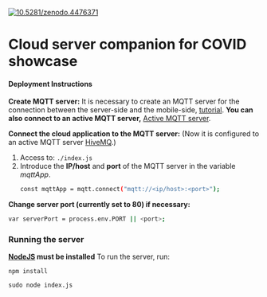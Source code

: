 [![10.5281/zenodo.4476371](https://img.shields.io/badge/DOI-10.5281%2Fzenodo.4476371-blue.svg)](https://zenodo.org/record/4476371)

# Cloud server companion for COVID showcase
#### Deployment Instructions


**Create MQTT server:** It is necessary to create an MQTT server for the connection between the server-side and the mobile-side, [tutorial](https://www.vultr.com/docs/how-to-install-mosquitto-mqtt-broker-server-on-ubuntu-16-04). **You can also connect to an active MQTT server,** [Active MQTT server](https://www.hivemq.com/public-mqtt-broker/).

**Connect the cloud application to the MQTT server:** (Now it is configured to an active MQTT server [HiveMQ](https://www.hivemq.com/public-mqtt-broker/).)
1. Access to:
`./index.js`
2. Introduce the **IP/host** and **port** of the MQTT server in the variable *mqttApp*.
    ```sh
    const mqttApp = mqtt.connect("mqtt://<ip/host>:<port>");
    ```
  
**Change server port (currently set to 80) if necessary:**
```sh
var serverPort = process.env.PORT || <port>;
```


### Running the server
**[NodeJS](https://nodejs.org/) must be installed**
To run the server, run:
```
npm install
```
```
sudo node index.js
```
